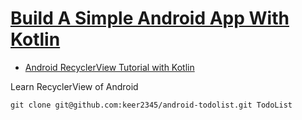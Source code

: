 # [Build A Simple Android App With Kotlin](https://youtu.be/BBWyXo-3JGQ)

- [Android RecyclerView Tutorial with Kotlin](https://www.raywenderlich.com/1560485-android-recyclerview-tutorial-with-kotlin)


Learn RecyclerView of Android

```
git clone git@github.com:keer2345/android-todolist.git TodoList
```
